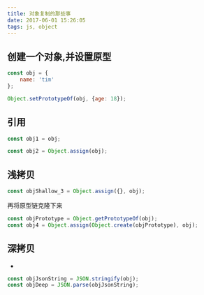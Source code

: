 ```yaml
---
title: 对象复制的那些事
date: 2017-06-01 15:26:05
tags: js, object
---
```



## 创建一个对象,并设置原型
```js
const obj = {
    name: 'tim'
};

Object.setPrototypeOf(obj, {age: 18});
```
## 引用
```js
const obj1 = obj;

const obj2 = Object.assign(obj);
```

## 浅拷贝
```js
const objShallow_3 = Object.assign({}, obj);
```
再将原型链克隆下来
```js
const objPrototype = Object.getPrototypeOf(obj);
const obj4 = Object.assign(Object.create(objPrototype), obj);
```

## 深拷贝
* 
```js
const objJsonString = JSON.stringify(obj);
const objDeep = JSON.parse(objJsonString);
```

